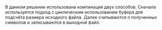 В данном решении использована компинация двух способов. Сначала используется подход с циклическим использованем буфера для подсчёта размера исходного файла. Далее считываются n полученных символов и записываются в выходной файл. 
